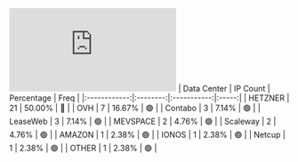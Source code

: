 ![Diagramm](https://github.com/obajay/StateSync-snapshots/blob/main/Projects/AndromedaProtocol/1/README.md)
| Data Center | IP Count | Percentage | Freq |
|:------------:|:--------:|:-----------:|:-----:|
| HETZNER | 21 | 50.00% | 🔴 |
| OVH | 7 | 16.67% | 🟢 |
| Contabo | 3 | 7.14% | 🟢 |
| LeaseWeb | 3 | 7.14% | 🟢 |
| MEVSPACE | 2 | 4.76% | 🟢 |
| Scaleway | 2 | 4.76% | 🟢 |
| AMAZON | 1 | 2.38% | 🟢 |
| IONOS | 1 | 2.38% | 🟢 |
| Netcup | 1 | 2.38% | 🟢 |
| OTHER | 1 | 2.38% | 🟢 |